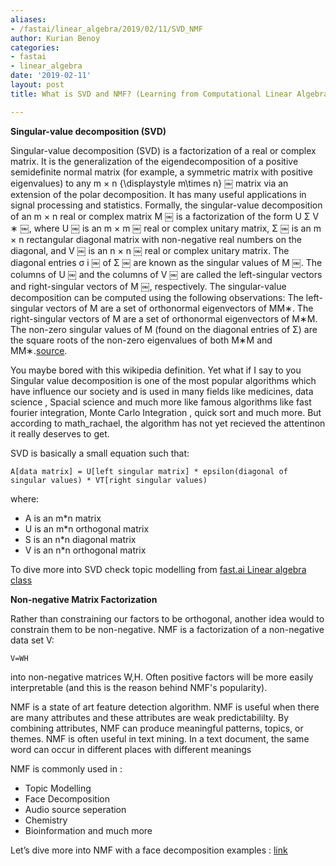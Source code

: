 ```yaml
---
aliases:
- /fastai/linear_algebra/2019/02/11/SVD_NMF
author: Kurian Benoy
categories:
- fastai
- linear_algebra
date: '2019-02-11'
layout: post
title: What is SVD and NMF? (Learning from Computational Linear Algebra course)

---
```


**Singular-value decomposition (SVD)**

Singular-value decomposition (SVD) is a factorization of a real or complex matrix. It is the generalization of the eigendecomposition of a positive semidefinite normal matrix (for example, a symmetric matrix with positive eigenvalues) to any m × n {\displaystyle m\times n} ￼ matrix via an extension of the polar decomposition. It has many useful applications in signal processing and statistics. 
Formally, the singular-value decomposition of an m × n real or complex matrix M ￼ is a factorization of the form U Σ V ∗ ￼, where U  ￼ is an m × m ￼ real or complex unitary matrix, Σ  ￼ is an m × n rectangular diagonal matrix with non-negative real numbers on the diagonal, and V  ￼ is an n × n ￼ real or complex unitary matrix. The diagonal entries σ i  ￼ of Σ ￼ are known as the singular values of M ￼. The columns of U ￼ and the columns of V ￼ are called the left-singular vectors and right-singular vectors of M  ￼, respectively. 
The singular-value decomposition can be computed using the following observations: 
The left-singular vectors of M are a set of orthonormal eigenvectors of MM∗.
The right-singular vectors of M are a set of orthonormal eigenvectors of M∗M.
The non-zero singular values of M (found on the diagonal entries of Σ) are the square roots of the non-zero eigenvalues of both M∗M and MM∗.[source](https://en.wikipedia.org/wiki/Singular_value_decomposition).

You maybe bored with this wikipedia definition. Yet what if I say to you Singular value decomposition is one of the most popular algorithms which have influence our society and is used in many fields like medicines, data science , Spacial science and much more like famous algorithms like fast fourier integration, Monte Carlo Integration , quick sort and much more. But according to math_rachael, the algorithm has not yet recieved the attentinon it really deserves to get.

SVD is basically a small equation such that:

```
A[data matrix] = U[left singular matrix] * epsilon(diagonal of singular values) * VT[right singular values)
```

where:
-  A is an m*n matrix
- U is an m*n orthogonal matrix
- S is an n*n diagonal matrix
- V is an n*n orthogonal matrix

To dive more into SVD check topic modelling from [fast.ai Linear algebra class](https://github.com/fastai/numerical-linear-algebra/blob/master/nbs/2.%20Topic%20Modeling%20with%20NMF%20and%20SVD.ipynb)

**Non-negative Matrix Factorization**

Rather than constraining our factors to be orthogonal, another idea would to constrain them to be non-negative. NMF is a factorization of a non-negative data set V: 

``` V=WH ```

into non-negative matrices W,H. Often positive factors will be more easily interpretable (and this is the reason behind NMF's popularity).

NMF is a state of art feature detection algorithm. NMF is useful when there are many attributes and these attributes are weak predictabililty. By combining attributes, NMF can produce meaningful patterns, topics, or themes.
NMF is often useful in text mining. In a text document, the same word can occur in different places with different meanings

NMF is commonly used in :
- Topic Modelling
- Face Decomposition 
- Audio source seperation
- Chemistry
- Bioinformation and much more

Let’s dive more into NMF with a face decomposition examples :
[link](https://colab.research.google.com/drive/1zADljq6LatKmORAyo1sQaTRJTuucSeFx#scrollTo=JJjEVd_BvRRn)

